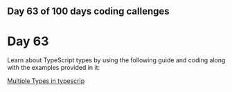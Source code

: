 ## Day 63 of 100 days coding callenges

# Day 63
Learn about TypeScript types by using the following guide and coding along with the examples provided in it:


[Multiple Types in typescrip](TS-Types/README.md)

